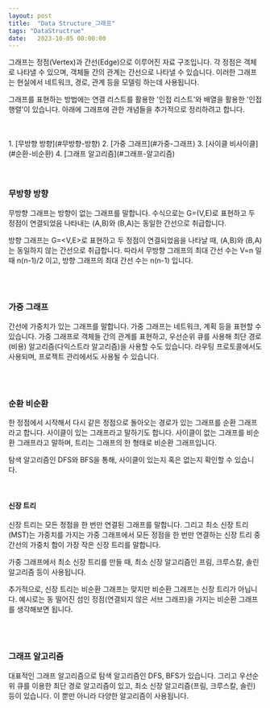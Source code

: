 ```yaml
---
layout: post
title:  "Data Structure_그래프"
tags: "DataStructrue"
date:   2023-10-05 00:00:00
---
```


그래프는 정점(Vertex)과 간선(Edge)으로 이루어진 자료 구조입니다. 각 정점은 객체로 나타낼 수 있으며, 객체들 간의 관계는 간선으로 나타낼 수 있습니다. 이러한 그래프는 현실에서 네트워크, 경로, 관계 등을 모델링 하는데 사용됩니다.

그래프를 표현하는 방법에는 연결 리스트를 활용한 '인접 리스트'와 배열을 활용한 '인접 행렬'이 있습니다. 아래에 그래프에 관한 개념들을 추가적으로 정리하려고 합니다. 

<br>
<br>
1. [무방향 방향](#무방향-방향)
2. [가중 그래프](#가중-그래프)
3. [사이클 비사이클](#순환-비순환)
4. [그래프 알고리즘](#그래프-알고리즘)

<br>
<br>
<br>

### **무방향 방향**
무방향 그래프는 방향이 없는 그래프를 말합니다. 수식으로는 G=(V,E)로 표현하고 두 정점이 연결되었음 나타내는 (A,B)와 (B,A)는 동일한 간선으로 취급합니다. 

방향 그래프는 G=<V,E>로 표현하고 두 정점이 연결되었음을 나타날 때, (A,B)와 (B,A)는 동일하지 않는 간선으로 취급합니다. 따라서 무방향 그래프의 최대 간선 수는 V=n 일 때 n(n-1)/2 이고, 방향 그래프의 최대 간선 수는 n(n-1) 입니다.

<br>
<br>

### **가중 그래프**
간선에 가중치가 있는 그래프를 말합니다. 가중 그래프는 네트워크, 계획 등을 표현할 수 있습니다. 가중 그래프로 객체들 간의 관계를 표현하고, 우선순위 큐를 사용해 최단 경로(비용) 알고리즘(다익스트라 알고리즘)을 사용할 수도 있습니다. 라우팅 프로토콜에서도 사용되며, 프로젝트 관리에서도 사용될 수 있습니다.

<br>
<br>

### **순환 비순환**
한 정점에서 시작해서 다시 같은 정점으로 돌아오는 경로가 있는 그래프를 순환 그래프라고 합니다. 사이클이 있는 그래프라고 말하기도 합니다. 사이클이 없는 그래프를 비순환 그래프라고 말하며, 트리는 그래프의 한 형태로 비순환 그래프입니다.

탐색 알고리즘인 DFS와 BFS을 통해, 사이클이 있는지 혹은 없는지 확인할 수 있습니다.   

<br>

#### **신장 트리**
신장 트리는 모든 정점을 한 번만 연결된 그래프를 말합니다. 그리고 최소 신장 트리(MST)는 가중치를 가지는 가중 그래프에서 모든 정점을 한 번만 연결하는 신장 트리 중 간선의 가중치 합이 가장 작은 신장 트리를 말합니다.

가중 그래프에서 최소 신장 트리를 만들 때, 최소 신장 알고리즘인 프림, 크루스칼, 솔린 알고리즘 등이 사용됩니다. 

추가적으로, 신장 트리는 비순환 그래프는 맞지만 비순환 그래프는 신장 트리가 아닙니다. 예시로는 동 떨어진 섬인 정점(연결되지 않은 서브 그래프)을 가지는 비순환 그래프를 생각해보면 됩니다.

<br>
<br>

### **그래프 알고리즘**
대표적인 그래프 알고리즘으로 탐색 알고리즘인 DFS, BFS가 있습니다. 그리고 우선순위 큐를 이용한 최단 경로 알고리즘이 있고, 최소 신장 알고리즘(프림, 크루스칼, 솔린) 등이 있습니다. 이 뿐만 아니라 다양한 알고리즘이 사용됩니다. 